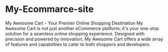# My-Ecommarce-site
My Awesome Cart - Your Premier Online Shopping Destination My Awesome Cart is not just another eCommerce platform; it's your one-stop solution for a seamless online shopping experience. Designed with precision and powered by innovation, My Awesome Cart offers a wide array of features and capabilities to cater to both shoppers and developers.
